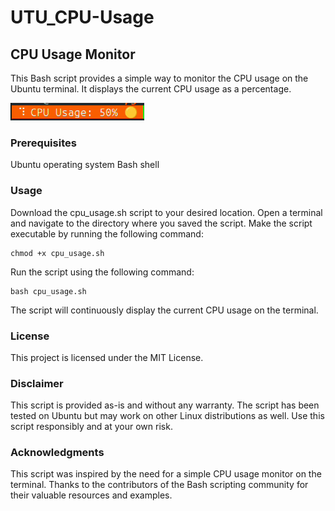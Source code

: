 # UTU_CPU-Usage
## CPU Usage Monitor
This Bash script provides a simple way to monitor the CPU usage on the Ubuntu terminal. It displays the current CPU usage as a percentage.


![Screencast](assets/Status.gif)


### Prerequisites
Ubuntu operating system
Bash shell
### Usage
Download the cpu_usage.sh script to your desired location.
Open a terminal and navigate to the directory where you saved the script.
Make the script executable by running the following command:
```
chmod +x cpu_usage.sh
```
Run the script using the following command:
```
bash cpu_usage.sh
```
The script will continuously display the current CPU usage on the terminal.
### License

This project is licensed under the MIT License.

### Disclaimer
This script is provided as-is and without any warranty.
The script has been tested on Ubuntu but may work on other Linux distributions as well.
Use this script responsibly and at your own risk.
### Acknowledgments
This script was inspired by the need for a simple CPU usage monitor on the terminal.
Thanks to the contributors of the Bash scripting community for their valuable resources and examples.
